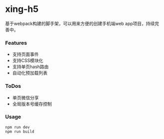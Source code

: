# xing-h5
基于webpack构建的脚手架，可以用来方便的创建手机端web app项目，持续完善中。

### Features
* 支持页面事件
* 支持CSS模块化
* 支持单页hash路由
* 自动化预加载列表


### ToDos
* 单页微信分享
* 全局版本号缓存控制

### Usage
```
npm run dev
npm run build 
```
